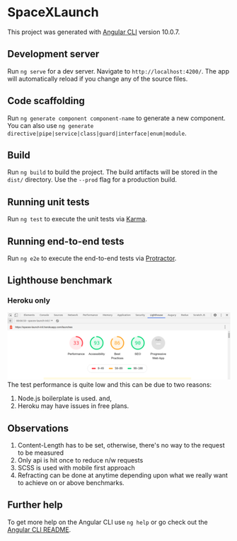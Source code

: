 # SpaceXLaunch

This project was generated with [Angular CLI](https://github.com/angular/angular-cli) version 10.0.7.

## Development server

Run `ng serve` for a dev server. Navigate to `http://localhost:4200/`. The app will automatically reload if you change any of the source files.

## Code scaffolding

Run `ng generate component component-name` to generate a new component. You can also use `ng generate directive|pipe|service|class|guard|interface|enum|module`.

## Build

Run `ng build` to build the project. The build artifacts will be stored in the `dist/` directory. Use the `--prod` flag for a production build.

## Running unit tests

Run `ng test` to execute the unit tests via [Karma](https://karma-runner.github.io).

## Running end-to-end tests

Run `ng e2e` to execute the end-to-end tests via [Protractor](http://www.protractortest.org/).


## Lighthouse benchmark
### Heroku only
![Lighthouse test on heroku](https://github.com/offline-pixel/initSpaceX/blob/master/heroku-bc.png)
The test performance is quite low and this can be due to two reasons:
1. Node.js boilerplate is used. and,
2. Heroku may have issues in free plans.

## Observations
1. Content-Length has to be set, otherwise, there's no way to the request to be measured
2. Only api is hit once to reduce n/w requests
3. SCSS is used with mobile first approach
4. Refracting can be done at anytime depending upon what we really want to achieve on or above benchmarks.

## Further help

To get more help on the Angular CLI use `ng help` or go check out the [Angular CLI README](https://github.com/angular/angular-cli/blob/master/README.md).
